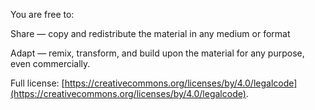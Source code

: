You are free to:

Share — copy and redistribute the material in any medium or format

Adapt — remix, transform, and build upon the material for any purpose, even commercially. 


Full license: [https://creativecommons.org/licenses/by/4.0/legalcode](https://creativecommons.org/licenses/by/4.0/legalcode).
